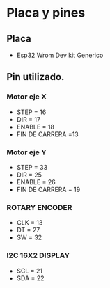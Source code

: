 # Placa y pines 

## Placa

* Esp32 Wrom Dev kit Generico

## Pin utilizado.

### Motor eje X

* STEP = 16
* DIR = 17
* ENABLE = 18
* FIN DE CARRERA =13

### Motor eje Y

* STEP = 33
* DIR = 25
* ENABLE = 26
* FIN DE CARRERA = 19

### ROTARY ENCODER

* CLK = 13
* DT = 27
* SW = 32

### I2C 16X2 DISPLAY

* SCL = 21
* SDA = 22

